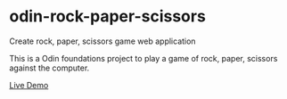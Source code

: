 # odin-rock-paper-scissors
Create rock, paper, scissors game web application

This is a Odin foundations project to play a game of rock, paper,
scissors against the computer.

[Live Demo](https://chaselden86.github.io/odin-rock-paper-scissors/)
